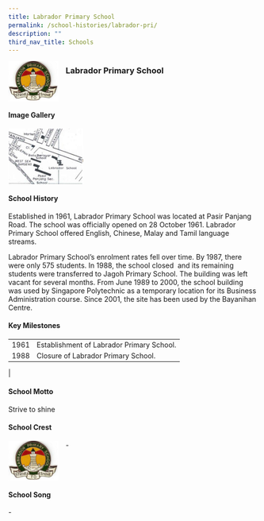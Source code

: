 ```yaml
---
title: Labrador Primary School
permalink: /school-histories/labrador-pri/
description: ""
third_nav_title: Schools
---
```

<img src="/images/labradorpri1.png" style="width:20%;margin-right:15px;" align = "left">

### **Labrador Primary School**

<br clear="left">

#### **Image Gallery**

<p><a href="/images/labradorpri2.jpg">  
<img src="/images/labradorpri2.jpg" style="width:30%;margin-right:15px;" align = "left">
</a></p>

<br clear="left">

#### **School History**
Established in 1961, Labrador Primary School was located at Pasir Panjang Road. The school was officially opened on 28 October 1961. Labrador Primary School offered English, Chinese, Malay and Tamil language streams.  
  
Labrador Primary School’s enrolment rates fell over time. By 1987, there were only 575 students. In 1988, the school closed  and its remaining students were transferred to Jagoh Primary School. The building was left vacant for several months. From June 1989 to 2000, the school building was used by Singapore Polytechnic as a temporary location for its Business Administration course. Since 2001, the site has been used by the Bayanihan Centre.

#### **Key Milestones**

|  |  |
|:---:|---|
| 1961 | Establishment of Labrador Primary School. |
| 1988 | Closure of Labrador Primary School. |
|

#### **School Motto**
Strive to shine

#### **School Crest**
<img src="/images/labradorpri1.png" style="width:20%;margin-right:15px;" align = "left">

\-

<br clear="left">

#### **School Song**
\-